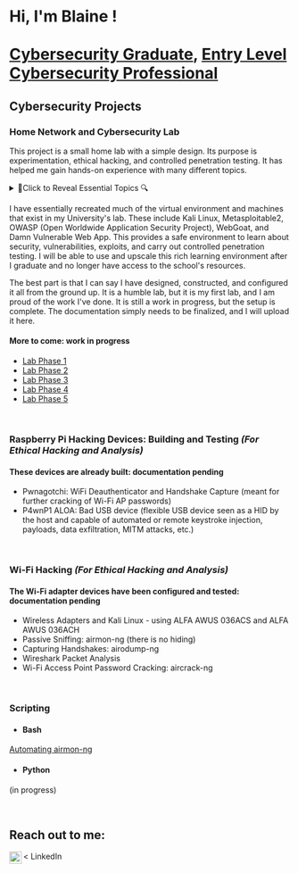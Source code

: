 # Hi, I'm Blaine ! <br/><br/><a href="https://github.com/bgtestpage">Cybersecurity Graduate</a>, <a href="https://www.linkedin.com/in/blaine-geiger-999b81329/">Entry Level Cybersecurity Professional</a>

## Cybersecurity Projects 

### Home Network and Cybersecurity Lab
This project is a small home lab with a simple design. Its purpose is experimentation, ethical hacking, and controlled penetration testing. It has helped me gain hands-on experience with many different topics.
<details>
<summary>🔎Click to Reveal Essential Topics 🔍</summary>
  
- Integrating new equipment into an existing network
- Device configuration
- Subnetting
- VLANs
- Firewall rules
- IP assignments
- DHCP
- DNS
- Virtualization
- Vulnerability scanning
- Host/network hardening
- Penetration Testing

</details>

I have essentially recreated much of the virtual environment and machines that exist in my University's lab. These include Kali
Linux, Metasploitable2, OWASP (Open Worldwide Application Security Project), WebGoat, and Damn Vulnerable Web App. This provides a 
safe environment to learn about security, vulnerabilities, exploits, and carry out controlled penetration testing. 
I will be able to use and upscale this rich learning environment after I graduate and no longer have access to the school's resources. 

The best part is that I can say I have designed, constructed, and configured it all from the ground up. It is a humble lab, but it is my first lab, 
and I am proud of the work I've done. It is still a work in progress, but the setup is complete. The documentation
simply needs to be finalized, and I will upload it here.</p>

 #### More to come: work in progress
  - [Lab Phase 1](https://github.com/blaine-geiger/Lab-Phase-1)
  - [Lab Phase 2](https://github.com/blaine-geiger/Lab-Phase-2)
  - [Lab Phase 3](https://github.com/blaine-geiger/Lab-Phase-3)
  - [Lab Phase 4](https://github.com/blaine-geiger/Lab-Phase-4)
  - [Lab Phase 5](https://github.com/blaine-geiger/Lab-Phase-5)

&nbsp;
    
### Raspberry Pi Hacking Devices: Building and Testing<i> (For Ethical Hacking and Analysis)</i>
  #### These devices are already built: documentation pending
  <ul>
    <li>Pwnagotchi: WiFi Deauthenticator and Handshake Capture (meant for further cracking of Wi-Fi AP passwords)</li>
    <li>P4wnP1 ALOA: Bad USB device (flexible USB device seen as a HID by the host and capable of automated or remote keystroke injection, payloads, data exfiltration, MITM attacks, etc.)</li>
  </ul>

&nbsp;

### Wi-Fi Hacking<i> (For Ethical Hacking and Analysis)</i>
  #### The Wi-Fi adapter devices have been configured and tested: documentation pending
  <ul>
    <li>Wireless Adapters and Kali Linux - using ALFA AWUS 036ACS and ALFA AWUS 036ACH</li>
    <li>Passive Sniffing: airmon-ng (there is no hiding)</li>
    <li>Capturing Handshakes: airodump-ng</li>
    <li>Wireshark Packet Analysis</li>
    <li>Wi-Fi Access Point Password Cracking: aircrack-ng</li>
  </ul>

&nbsp;

### Scripting
  - #### Bash
  [Automating airmon-ng](https://github.com/blaine-geiger/automate-airmon)

  - #### Python</b>
  (in progress)
 
&nbsp;
&nbsp;

<h2>Reach out to me:</h2>
<a href="https://www.linkedin.com/in/blaine-geiger-999b81329/" target="_blank">
    <img align="left" alt="BG | LinkedIn" width="22px" src="https://cdn.jsdelivr.net/npm/simple-icons@v3/icons/linkedin.svg" />
</a> < LinkedIn




<!--
**bgtestpage/bgtestpage** is a ✨ _special_ ✨ repository because its `README.md` (this file) appears on your GitHub profile.
You can click the Preview link to take a look at your changes.
Here are some ideas to get you started:

- 🔭 I’m currently working on ...
- 🌱 I’m currently learning ...
- 👯 I’m looking to collaborate on ...
- 🤔 I’m looking for help with ...
- 💬 Ask me about ...
- 📫 How to reach me: ...
- 😄 Pronouns: ...
- ⚡ Fun fact: ...
-->


